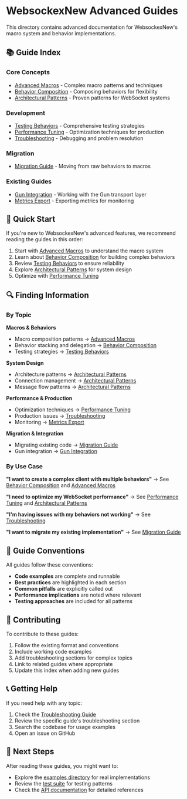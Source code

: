 # WebsockexNew Advanced Guides

This directory contains advanced documentation for WebsockexNew's macro system and behavior implementations.

## 📚 Guide Index

### Core Concepts
- [Advanced Macros](advanced_macros.md) - Complex macro patterns and techniques
- [Behavior Composition](behavior_composition.md) - Composing behaviors for flexibility
- [Architectural Patterns](architectural_patterns.md) - Proven patterns for WebSocket systems

### Development
- [Testing Behaviors](testing_behaviors.md) - Comprehensive testing strategies
- [Performance Tuning](performance_tuning.md) - Optimization techniques for production
- [Troubleshooting](troubleshooting.md) - Debugging and problem resolution

### Migration
- [Migration Guide](migration_guide.md) - Moving from raw behaviors to macros

### Existing Guides
- [Gun Integration](gun_integration.md) - Working with the Gun transport layer
- [Metrics Export](metrics_export.md) - Exporting metrics for monitoring

## 🎯 Quick Start

If you're new to WebsockexNew's advanced features, we recommend reading the guides in this order:

1. Start with [Advanced Macros](advanced_macros.md) to understand the macro system
2. Learn about [Behavior Composition](behavior_composition.md) for building complex behaviors
3. Review [Testing Behaviors](testing_behaviors.md) to ensure reliability
4. Explore [Architectural Patterns](architectural_patterns.md) for system design
5. Optimize with [Performance Tuning](performance_tuning.md)

## 🔍 Finding Information

### By Topic

**Macros & Behaviors**
- Macro composition patterns → [Advanced Macros](advanced_macros.md)
- Behavior stacking and delegation → [Behavior Composition](behavior_composition.md)
- Testing strategies → [Testing Behaviors](testing_behaviors.md)

**System Design**
- Architecture patterns → [Architectural Patterns](architectural_patterns.md)
- Connection management → [Architectural Patterns](architectural_patterns.md#connection-management-patterns)
- Message flow patterns → [Architectural Patterns](architectural_patterns.md#message-flow-patterns)

**Performance & Production**
- Optimization techniques → [Performance Tuning](performance_tuning.md)
- Production issues → [Troubleshooting](troubleshooting.md#production-issues)
- Monitoring → [Metrics Export](metrics_export.md)

**Migration & Integration**
- Migrating existing code → [Migration Guide](migration_guide.md)
- Gun integration → [Gun Integration](gun_integration.md)

### By Use Case

**"I want to create a complex client with multiple behaviors"**
→ See [Behavior Composition](behavior_composition.md) and [Advanced Macros](advanced_macros.md)

**"I need to optimize my WebSocket performance"**
→ See [Performance Tuning](performance_tuning.md) and [Architectural Patterns](architectural_patterns.md#scaling-patterns)

**"I'm having issues with my behaviors not working"**
→ See [Troubleshooting](troubleshooting.md#behavior-issues)

**"I want to migrate my existing implementation"**
→ See [Migration Guide](migration_guide.md)

## 📖 Guide Conventions

All guides follow these conventions:

- **Code examples** are complete and runnable
- **Best practices** are highlighted in each section
- **Common pitfalls** are explicitly called out
- **Performance implications** are noted where relevant
- **Testing approaches** are included for all patterns

## 🤝 Contributing

To contribute to these guides:

1. Follow the existing format and conventions
2. Include working code examples
3. Add troubleshooting sections for complex topics
4. Link to related guides where appropriate
5. Update this index when adding new guides

## 📞 Getting Help

If you need help with any topic:

1. Check the [Troubleshooting Guide](troubleshooting.md)
2. Review the specific guide's troubleshooting section
3. Search the codebase for usage examples
4. Open an issue on GitHub

## 🚀 Next Steps

After reading these guides, you might want to:

- Explore the [examples directory](../../lib/websockex_new/examples/) for real implementations
- Review the [test suite](../../test/) for testing patterns
- Check the [API documentation](../api/) for detailed references